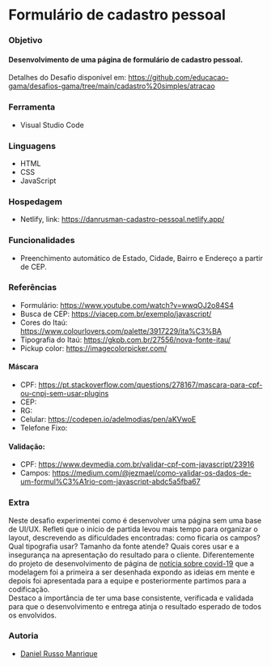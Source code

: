 # Formulário de cadastro pessoal

### Objetivo
#### Desenvolvimento de uma página de formulário de cadastro pessoal.</br>
Detalhes do Desafio disponível em: https://github.com/educacao-gama/desafios-gama/tree/main/cadastro%20simples/atracao

### Ferramenta
- Visual Studio Code

### Linguagens
- HTML</br>
- CSS</br>
- JavaScript</br>

### Hospedagem
- Netlify, link: https://danrusman-cadastro-pessoal.netlify.app/

### Funcionalidades
- Preenchimento automático de Estado, Cidade, Bairro e Endereço a partir de CEP.

### Referências
- Formulário: https://www.youtube.com/watch?v=wwqOJ2o84S4
- Busca de CEP: https://viacep.com.br/exemplo/javascript/
- Cores do Itaú: https://www.colourlovers.com/palette/3917229/ita%C3%BA
- Tipografia do Itaú: https://gkpb.com.br/27556/nova-fonte-itau/
- Pickup color: https://imagecolorpicker.com/

#### Máscara
- CPF: https://pt.stackoverflow.com/questions/278167/mascara-para-cpf-ou-cnpj-sem-usar-plugins
- CEP: 
- RG: 
- Celular: https://codepen.io/adelmodias/pen/aKVwoE
- Telefone Fixo: 

#### Validação:
- CPF: https://www.devmedia.com.br/validar-cpf-com-javascript/23916
- Campos: https://medium.com/@jezmael/como-validar-os-dados-de-um-formul%C3%A1rio-com-javascript-abdc5a5fba67

### Extra
Neste desafio experimentei como é desenvolver uma página sem uma base de UI/UX. Refleti que o início de partida levou mais tempo para organizar o layout, descrevendo as dificuldades encontradas: como ficaria os campos? Qual tipografia usar? Tamanho da fonte atende? Quais cores usar e a insegurança na apresentação do resultado para o cliente. Diferentemente do projeto de desenvolvimento de página de [notícia sobre covid-19](https://github.com/danrusman/noticia-covid-19) que a modelagem foi a primeira a ser desenhada expondo as ideias em mente e depois foi apresentada para a equipe e posteriormente partimos para a codificação.</br>Destaco a importância de ter uma base consistente, verificada e validada para que o desenvolvimento e entrega atinja o resultado esperado de todos os envolvidos.

### Autoria
- [Daniel Russo Manrique](https://github.com/danrusman)
